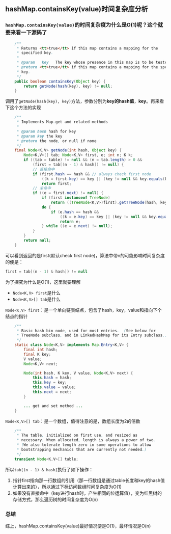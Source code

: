 ## hashMap.containsKey(value)时间复杂度分析
### `hashMap.containsKey(value)`的时间复杂度为什么是O(1)呢？这个就要来看一下源码了
```java
 	/**
     * Returns <tt>true</tt> if this map contains a mapping for the
     * specified key.
     *
     * @param   key   The key whose presence in this map is to be tested
     * @return <tt>true</tt> if this map contains a mapping for the specified
     * key.
     */
    public boolean containsKey(Object key) {
        return getNode(hash(key), key) != null;
    }
```
调用了`getNode(hash(key), key)`方法，参数分别为**key的hash值**，**key**。再来看下这个方法的实现
```java
    /**
     * Implements Map.get and related methods
     *
     * @param hash hash for key
     * @param key the key
     * @return the node, or null if none
     */
    final Node<K,V> getNode(int hash, Object key) {
        Node<K,V>[] tab; Node<K,V> first, e; int n; K k;
        if ((tab = table) != null && (n = tab.length) > 0 &&
            (first = tab[(n - 1) & hash]) != null) {
			// 直接命中
            if (first.hash == hash && // always check first node
                ((k = first.key) == key || (key != null && key.equals(k))))
                return first;
			// 未命中
            if ((e = first.next) != null) {
                if (first instanceof TreeNode)
                    return ((TreeNode<K,V>)first).getTreeNode(hash, key);
                do {
                    if (e.hash == hash &&
                        ((k = e.key) == key || (key != null && key.equals(k))))
                        return e;
                } while ((e = e.next) != null);
            }
        }
        return null;
    }
```
可以看到返回的是first(默认check first node)，算法中带n的可能影响时间复杂度的便是：
```java
first = tab[(n - 1) & hash]) != null
```
为了探究为什么是O(1)，这里就要理解
- `Node<K,V> first`是什么
- `Node<K,V>[] tab`是什么

`Node<K,V> first`：是一个单向链表结点，包含了hash，key，value和指向下个结点的指针
```java
 	/**
     * Basic hash bin node, used for most entries.  (See below for
     * TreeNode subclass, and in LinkedHashMap for its Entry subclass.)
     */
    static class Node<K,V> implements Map.Entry<K,V> {
        final int hash;
        final K key;
        V value;
        Node<K,V> next;

        Node(int hash, K key, V value, Node<K,V> next) {
            this.hash = hash;
            this.key = key;
            this.value = value;
            this.next = next;
        }

        ... get and set method ...
    }
```
`Node<K,V>[] tab`：是一个数组，值得注意的是，数组长度为2的倍数
```java
	/**
     * The table, initialized on first use, and resized as
     * necessary. When allocated, length is always a power of two.
     * (We also tolerate length zero in some operations to allow
     * bootstrapping mechanics that are currently not needed.)
     */
    transient Node<K,V>[] table;
```
所以`tab[(n - 1) & hash]`执行了如下操作：
1. 指针first指向那一行数组的引用（那一行数组是通过table长度和key的hash值计算出来的），所以通过下标访问数组时间复杂度为O(1)
2. 如果没有直接命中（key进行hash时，产生相同的位运算值），变为红黑树的存储方式，那么遍历树的时间复杂度为O(n)

### 总结
综上，hashMap.containsKey(value)最好情况便是O(1)，最坏情况是O(n)